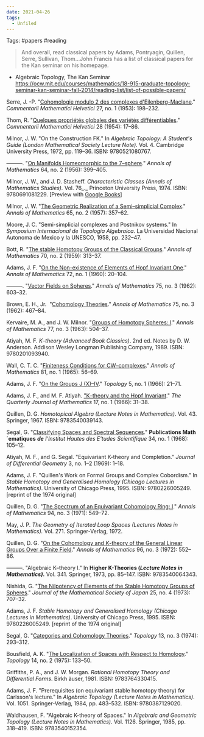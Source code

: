 ```yaml
---
date: 2021-04-26
tags: 
  - Unfiled
---
```


Tags: #papers #reading

> And overall, read classical papers by Adams, Pontryagin, Quillen, Serre, Sullivan, Thom...John Francis has a list of classical papers for the Kan seminar on his homepage.

- Algebraic Topology, The Kan Seminar
  <https://ocw.mit.edu/courses/mathematics/18-915-graduate-topology-seminar-kan-seminar-fall-2014/reading-list/list-of-possible-papers/>

Serre, J. -P. "[Cohomologie modulo 2 des complexes d'Eilenberg-Maclane](http://dx.doi.org/10.1007/BF02564562)." _Commentarii Mathematici Helvetici_ 27, no. 1 (1953): 198–232.

Thom, R. "[Quelques propriétés globales des variétés différentiables](http://dx.doi.org/10.1007/BF02566923)." _Commentarii Mathematici Helvetici_ 28 (1954): 17–86.

Milnor, J. W. "On the Construction FK." In _Algebraic Topology: A Student's Guide (London Mathematical Society Lecture Note)_. Vol. 4. Cambridge University Press, 1972, pp. 119–36. ISBN: 9780521080767.

———. "[On Manifolds Homeomorphic to the 7–sphere](http://www.jstor.org/stable/1969983)." _Annals of Mathematics_ 64, no. 2 (1956): 399–405.

Milnor, J. W., and J. D. Stasheff. _Characteristic Classes_ _(Annals of Mathematics Studies)._ Vol. 76_._ Princeton University Press, 1974. ISBN: 9780691081229. \[Preview with [Google Books](http://books.google.com/books?id=5zQ9AFk1i4EC&pg=PAfrontcover)\]

Milnor, J. W. "[The Geometric Realization of a Semi–simplicial Complex](http://www.jstor.org/stable/1969967)." _Annals of Mathematics_ 65, no. 2 (1957): 357–62.

Moore, J. C. "Semi-simplicial complexes and Postnikov systems." In _Symposium Internacional de Topologia Algebraica_. La Universidad Nacional Autonoma de Mexico y la UNESCO, 1958, pp. 232–47.

Bott, R. "[The stable Homotopy Groups of the Classical Groups](http://www.jstor.org/stable/1970106)." _Annals of Mathematics_ 70, no. 2 (1959): 313–37.

Adams, J. F. "[On the Non-existence of Elements of Hopf Invariant One](http://www.jstor.org/stable/1970147)." _Annals of Mathematics_ 72, no. 1 (1960): 20–104.

———. "[Vector Fields on Spheres](http://www.jstor.org/stable/1970213)." _Annals of Mathematics_ 75, no. 3 (1962): 603–32.

Brown, E. H., Jr.  "[Cohomology Theories](http://www.jstor.org/stable/1970209)." _Annals of Mathematics_ 75, no. 3 (1962): 467–84.

Kervaire, M. A., and J. W. Milnor. "[Groups of Homotopy Spheres: I](http://www.jstor.org/stable/1970128)." _Annals of Mathematics_ 77, no. 3 (1963): 504–37.

Atiyah, M. F. _K–theory_ _(Advanced Book Classics)_. 2nd ed. Notes by D. W. Anderson. Addison Wesley Longman Publishing Company, 1989. ISBN: 9780201093940.

Wall, C. T. C. "[Finiteness Conditions for CW–complexes](http://www.jstor.org/stable/1970382)." _Annals of Mathematics_ 81, no. 1 (1965): 56–69.

Adams, J. F. "[On the Groups J (X)–IV](http://dx.doi.org/10.1016/0040-9383(66)90004-8)." _Topology_ 5, no. 1 (1966): 21–71.

Adams, J. F., and M. F. Atiyah. ["K–theory and the Hopf Invariant](http://dx.doi.org/10.1093/qmath/17.1.31)." _The Quarterly Journal of Mathematics_ 17, no. 1 (1966): 31–38.

Quillen, D. G. _Homotopical Algebra (Lecture Notes in Mathematics)_. Vol. 43. Springer, 1967. ISBN: 9783540039143.

Segal, G. "[Classifying Spaces and Spectral Sequences](http://dx.doi.org/10.1007/BF02684591)." __Publications Math´ematiques__ ___de__ I'lnstitut Hautes des E'tudes Scientifique_ 34, no. 1 (1968): 105–12.

Atiyah, M. F., and G. Segal. "Equivariant K-theory and Completion." _Journal of Differential Geometry_ 3, no. 1–2 (1969): 1–18.

Adams, J. F. "Quillen's Work on Formal Groups and Complex Cobordism." In _Stable Homotopy and Generalised Homology_ _(Chicago Lectures in Mathematics)_. University of Chicago Press, 1995. ISBN: 9780226005249. \[reprint of the 1974 original\]

Quillen, D. G. "[The Spectrum of an Equivariant Cohomology Ring: I](http://www.jstor.org/stable/1970770)." _Annals of Mathematics_ 94, no. 3 (1971): 549–72.

May, J. P. _The Geometry of Iterated Loop Spaces_ _(Lectures Notes in Mathematics)._ Vol. 271. Springer-Verlag, 1972.

Quillen, D. G. "[On the Cohomology and _K_\-theory of the General Linear Groups Over a Finite Field](http://www.jstor.org/stable/1970825)." _Annals of Mathematics_ 96, no. 3 (1972): 552–86.

———. "Algebraic K–theory I." In __Higher K-Theories (_Lecture Notes in Mathematics)_.__ Vol. 341. Springer, 1973, pp. 85–147. ISBN: 9783540064343.

Nishida, G. "[The Nilpotency of Elements of the Stable Homotopy Groups of Spheres](http://dx.doi.org/10.2969/jmsj/02540707)." _Journal of the Mathematical Society of Japan_ 25, no. 4 (1973): 707–32.

Adams, J. F. _Stable Homotopy and Generalised Homology_ _(Chicago Lectures in Mathematics)_. University of Chicago Press, 1995. ISBN: 9780226005249. \[reprint of the 1974 original\]

Segal, G. "[Categories and Cohomology Theories](http://dx.doi.org/10.1016/0040-9383(74)90022-6)." _Topology_ 13, no. 3 (1974): 293–312.

Bousfield, A. K. "[The Localization of Spaces with Respect to Homology](http://dx.doi.org/10.1016/0040-9383(75)90023-3)." _Topology_ 14, no. 2 (1975): 133–50.

Griffiths, P. A., and J. W. Morgan. _Rational Homotopy Theory and Differential Forms_. Birkh ̈auser, 1981. ISBN: 9783764330415.

Adams, J. F. "Prerequisites (on equivariant stable homotopy theory) for Carlsson's lecture." In _Algebraic Topology_ _(Lecture Notes in Mathematics)_. Vol. 1051. Springer-Verlag, 1984, pp. 483–532. ISBN: 9780387129020.

Waldhausen, F. "Algebraic K-theory of Spaces." In _Algebraic and Geometric Topology_ _(Lecture Notes in Mathematics)_. Vol. 1126. Springer, 1985, pp. 318–419. ISBN: 9783540152354.